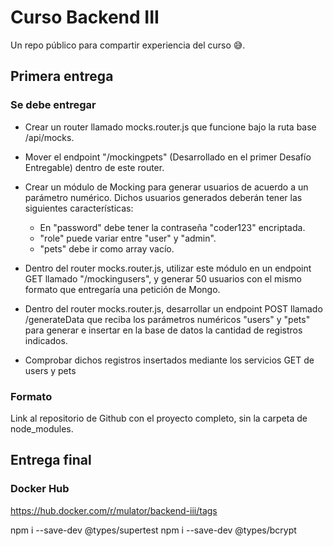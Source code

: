 # Curso Backend III

Un repo público para compartir experiencia del curso 😅.

## Primera entrega

### Se debe entregar

* Crear un router llamado mocks.router.js que funcione bajo la ruta base /api/mocks.

* Mover el endpoint "/mockingpets" (Desarrollado en el primer Desafío Entregable) dentro de este router.

* Crear un módulo de Mocking para generar usuarios de acuerdo a un parámetro numérico. Dichos usuarios generados deberán tener las siguientes características:
  * En "password" debe tener la contraseña "coder123" encriptada.
  * "role" puede variar entre "user" y "admin".
  * "pets" debe ir como array vacío.

* Dentro del router mocks.router.js, utilizar este módulo en un endpoint GET llamado "/mockingusers", y generar 50 usuarios con el mismo formato que entregaría una petición de Mongo.

* Dentro del router mocks.router.js, desarrollar un endpoint POST llamado /generateData que reciba los parámetros numéricos "users" y "pets" para generar e insertar en la base de datos la cantidad de registros indicados.

* Comprobar dichos registros insertados mediante los servicios GET de users y pets

### Formato

Link al repositorio de Github con el proyecto completo, sin la carpeta de node_modules.

## Entrega final



### Docker Hub

https://hub.docker.com/r/mulator/backend-iii/tags


npm i --save-dev @types/supertest
npm i --save-dev @types/bcrypt
